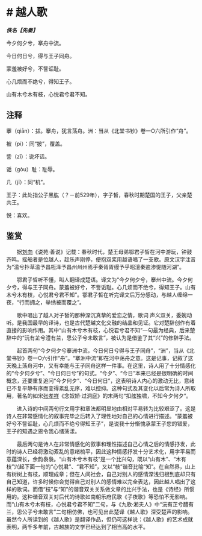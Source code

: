 # # 越人歌

***佚名【先秦】***

今夕何夕兮，搴舟中流。

今日何日兮，得与王子同舟。

蒙羞被好兮，不訾诟耻。

心几烦而不绝兮，得知王子。

山有木兮木有枝，心悦君兮君不知。

## 注释

搴（qiān）：拔。搴舟，犹言荡舟。洲：当从《北堂书钞》卷一O六所引作“舟”。

被（pi）：同“披”，覆盖。

訾（zǐ）：说坏话。

诟（gòu）耻：耻辱。

几（jī）：同“机”。

王子：此处指公子黑肱（？－前529年），字子皙，春秋时期楚国的王子，父亲楚共王。

悦：喜欢。

## 鉴赏

　　据[刘向](https://so.gushiwen.cn/authorv_4367d1b4dd8c.aspx)《说苑·善说》记载：春秋时代，楚王母弟鄂君子皙在河中游玩，钟鼓齐鸣。摇船者是位越人，趁乐声刚停，便抱双桨用越语唱了一支歌。原文汉字注音为“滥兮抃草滥予昌枑泽予昌州州州焉乎秦胥胥缦予乎昭澶秦逾渗惿随河湖”。

　　鄂君子皙听不懂，叫人翻译成楚语。译文为“今夕何夕兮，搴州中流。今夕何夕兮，得与王子同舟。蒙羞被好兮，不訾诟耻。心几烦而不绝兮，得知王子。山有木兮木有枝，心悦君兮君不知”。鄂君子皙在听完译文后万分感动，与越人缠绵一夜，“行而拥之，举绣被而覆之”。

　　歌中唱出了越人对子皙的那种深沉真挚的爱恋之情，歌词 声义双关，委婉动听。是我国最早的译诗，也是古代楚越文化交融的结晶和见证。它对楚辞创作有着直接的影响作用。其中“山有木兮木有枝，心悦君兮君不知”一句最为经典，后来楚辞中的“沅有芷兮澧有兰，思公子兮未敢言”，被认为是借鉴了其“兴”的修辞手法。

　　起首两句“今夕何夕兮搴洲中流，今日何日兮得与王子同舟”，“洲”，当从《北堂书钞》卷一O六引作“舟”。“搴洲中流”即在河中荡舟之意。这是记事，记叙了这天晚上荡舟河中，又有幸能与王子同舟这样一件事。在这里，诗人用了十分情感化的“今夕何夕兮”、“今日何日兮”的句式。“今夕”、“今日”本来已经是很明确的时间概念，还要重复追问“今夕何夕”、“今日何日”，这表明诗人内心的激动无比，意绪已不复平静有序而变得紊乱无序，难以控抑。这种句式及其变化以后常为诗人所取用，著名的如宋[张孝祥](https://so.gushiwen.cn/authorv_83fa70cf5a10.aspx)《念奴娇·过洞庭》的末两句“扣舷独啸，不知今夕何夕”。

　　进入诗的中间两句行文用字和章法都明显地由相对平易转为比较艰涩了。这是诗人在非常感情化的叙事完毕之后转入了理性地对自己的心情进行描述。“蒙羞被好兮不訾诟耻，心几烦而不绝兮得知王子”，是说我十分惭愧承蒙王子您的错爱，王子的知遇之恩令我心绪荡漾。

　　最后两句是诗人在非常情感化的叙事和理性描述自己心情之后的情感抒发，此时的诗人已经将激动紊乱的意绪梳平，因此这种情感抒发十分艺术化，用字平易而意蕴深长，余韵袅袅。“山有木兮木有枝”是一个比兴句，既以“山有木”、“木有枝”兴起下面一句的“心悦君”、“君不知”，又以“枝”谐音比喻“知”。在自然界，山上有树树上有枝，顺理成章；但在人间社会，自己对别人的感情深浅归根到底却只有自己知道，许多时候你会觉得自己对别人的感情难以完全表达，因此越人唱出了这样的歌词。而借“枝”与“知”的谐音双关关系做文章的比兴手法，也是《诗经》所惯用的。这种谐音双关对后代的诗歌如南朝乐府民歌《子夜歌》等恐怕不无影响。而“山有木兮木有枝，心悦君兮君不知”二句，与《九歌·湘夫人》中“沅有芷兮醴有兰，思公子兮未敢言”二句相仿佛，也可见出此楚译《越人歌》深受楚声的影响。虽然今人所读到的《越人歌》是翻译作品，但仍可这样说：《越人歌》的艺术成就表明，两千多年前，古越族的文学已经达到了相当高的水平。
